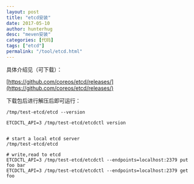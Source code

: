```yaml
---
layout: post  
title: "etcd安装"
date: 2017-05-10
author: hunterhug
desc: "meven安装"
categories: [代码]
tags: ["etcd"]
permalink: "/tool/etcd.html"
--- 
```


具体介绍见（可下载）：

[https://github.com/coreos/etcd/releases/](https://github.com/coreos/etcd/releases/)

下载包后进行解压后即可运行：

```
/tmp/test-etcd/etcd --version

ETCDCTL_API=3 /tmp/test-etcd/etcdctl version


# start a local etcd server
/tmp/test-etcd/etcd

# write,read to etcd
ETCDCTL_API=3 /tmp/test-etcd/etcdctl --endpoints=localhost:2379 put foo bar
ETCDCTL_API=3 /tmp/test-etcd/etcdctl --endpoints=localhost:2379 get foo
```